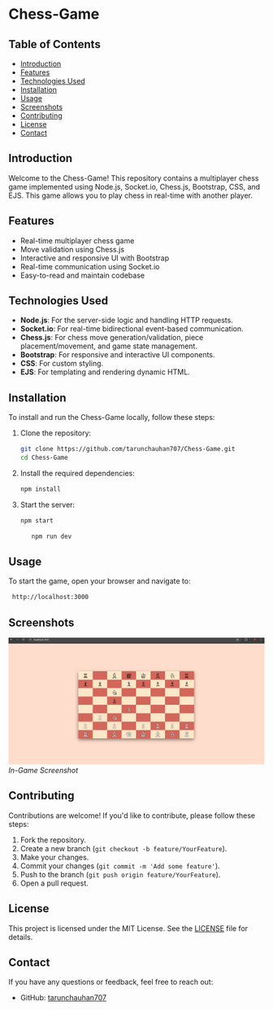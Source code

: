 # Chess-Game

## Table of Contents
- [Introduction](#introduction)
- [Features](#features)
- [Technologies Used](#technologies-used)
- [Installation](#installation)
- [Usage](#usage)
- [Screenshots](#screenshots)
- [Contributing](#contributing)
- [License](#license)
- [Contact](#contact)

## Introduction
Welcome to the Chess-Game! This repository contains a multiplayer chess game implemented using Node.js, Socket.io, Chess.js, Bootstrap, CSS, and EJS. This game allows you to play chess in real-time with another player.

## Features
- Real-time multiplayer chess game
- Move validation using Chess.js
- Interactive and responsive UI with Bootstrap
- Real-time communication using Socket.io
- Easy-to-read and maintain codebase

## Technologies Used
- **Node.js**: For the server-side logic and handling HTTP requests.
- **Socket.io**: For real-time bidirectional event-based communication.
- **Chess.js**: For chess move generation/validation, piece placement/movement, and game state management.
- **Bootstrap**: For responsive and interactive UI components.
- **CSS**: For custom styling.
- **EJS**: For templating and rendering dynamic HTML.

## Installation
To install and run the Chess-Game locally, follow these steps:

1. Clone the repository:
    ```sh
    git clone https://github.com/tarunchauhan707/Chess-Game.git
    cd Chess-Game
    ```

2. Install the required dependencies:
    ```sh
    npm install
    ```

3. Start the server:
    ```sh
    npm start
    ```

    ```sh
       npm run dev   
    ```
## Usage
To start the game, open your browser and navigate to:
  ```sh
   http://localhost:3000
  ```
## Screenshots
![In-Game](screenshots/screenshot1.png)
*In-Game Screenshot*

## Contributing
Contributions are welcome! If you'd like to contribute, please follow these steps:

1. Fork the repository.
2. Create a new branch (`git checkout -b feature/YourFeature`).
3. Make your changes.
4. Commit your changes (`git commit -m 'Add some feature'`).
5. Push to the branch (`git push origin feature/YourFeature`).
6. Open a pull request.

## License
This project is licensed under the MIT License. See the [LICENSE](LICENSE) file for details.

## Contact
If you have any questions or feedback, feel free to reach out:
- GitHub: [tarunchauhan707](https://github.com/tarunchauhan707)

